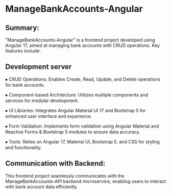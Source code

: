 # ManageBankAccounts-Angular

## Summary:

"ManageBankAccounts-Angular" is a frontend project developed using Angular 17, aimed at managing bank accounts with CRUD operations. Key features include:

## Development server

  ⦁	CRUD Operations: Enables Create, Read, Update, and Delete operations for bank accounts.
  
  ⦁	Component-based Architecture: Utilizes multiple components and services for modular development.
  
  ⦁	UI Libraries: Integrates Angular Material UI 17 and Bootstrap 5 for enhanced user interface and experience.
  
  ⦁	Form Validation: Implements form validation using Angular Material and Reactive Forms & Bootstrap 5 modules to ensure data accuracy.
  
  ⦁	Tools: Relies on Angular 17, Material UI, Bootstrap 5, and CSS for styling and functionality.


## Communication with Backend:

This frontend project seamlessly communicates with the ManageBankAccounts-API backend microservice, enabling users to interact with bank account data efficiently.
